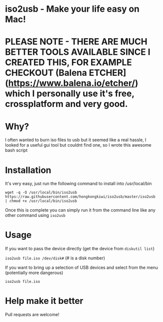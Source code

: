 iso2usb - Make your life easy on Mac!
============

# PLEASE NOTE - THERE ARE MUCH BETTER TOOLS AVAILABLE SINCE I CREATED THIS, FOR EXAMPLE CHECKOUT (Balena ETCHER](https://www.balena.io/etcher/) which I personally use it's free, crossplatform and very good.

# Why?
I often wanted to burn iso files to usb but it seemed like a real hassle, I looked for a useful gui tool but couldnt find one, so I wrote this awesome bash script

# Installation
It's very easy, just run the following command to install into /usr/local/bin

`wget -q -O /usr/local/bin/iso2usb https://raw.githubusercontent.com/hongkongkiwi/iso2usb/master/iso2usb | chmod +x /usr/local/bin/iso2usb`

Once this is complete you can simply run it from the command line like any other command using `iso2usb`

# Usage

If you want to pass the device directly (get the device from `diskutil list`)

`iso2usb file.iso /dev/disk#` (# is a disk number)

If you want to bring up a selection of USB devices and select from the menu (potentially more dangerous)

`iso2usb file.iso`

# Help make it better

Pull requests are welcome!

